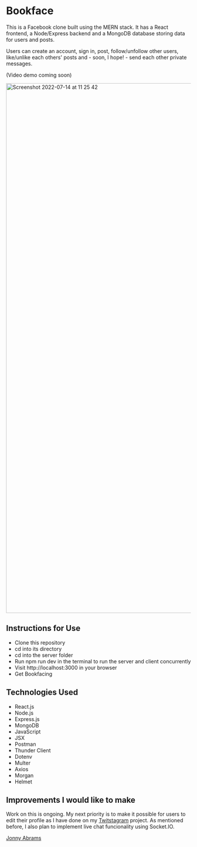 # Bookface

This is a Facebook clone built using the MERN stack. It has a React frontend, a Node/Express backend and a MongoDB database storing data for users and posts.

Users can create an account, sign in, post, follow/unfollow other users, like/unlike each others' posts and - soon, I hope! - send each other private messages.

(Video demo coming soon)

<img width="1440" alt="Screenshot 2022-07-14 at 11 25 42" src="https://user-images.githubusercontent.com/97295867/178962098-4a95f2f4-2228-40a0-9715-28048ca6bc60.png">

## Instructions for Use

* Clone this repository
* cd into its directory
* cd into the server folder
* Run npm run dev in the terminal to run the server and client concurrently
* Visit http://localhost:3000 in your browser
* Get Bookfacing

## Technologies Used

* React.js
* Node.js
* Express.js
* MongoDB
* JavaScript
* JSX
* Postman
* Thunder Client
* Dotenv
* Multer
* Axios
* Morgan
* Helmet

## Improvements I would like to make

Work on this is ongoing. My next priority is to make it possible for users to edit their profile as I have done on my [Twitstagram](https://github.com/jonnyabrams/twitstagram) project. As mentioned before, I also plan to implement live chat funcionality using Socket.IO.

[Jonny Abrams](https://github.com/jonnyabrams)
